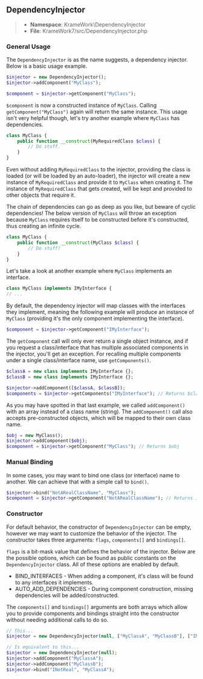 ## DependencyInjector
>- **Namespace**: KrameWork\DependencyInjector
>- **File**: KrameWork7/src/DependencyInjector.php

### General Usage
The `DependencyInjector` is as the name suggests, a dependency injector. Below is a basic usage example.

```php
$injector = new DependencyInjector();
$injector->addComponent("MyClass");

$component = $injector->getComponent("MyClass");
```
`$component` is now a constructed instance of `MyClass`. Calling `getComponent("MyClass")` again will return the same instance.
This usage isn't very helpful though, let's try another example where `MyClass` has dependencies.
```php
class MyClass {
	public function __construct(MyRequiredClass $class) {
		// Do stuff.
	}
}
```
Even without adding `MyRequiredClass` to the injector, providing the class is loaded (or will be loaded by an auto-loader), the 
injector will create a new instance of `MyRequiredClass` and provide it to `MyClass` when creating it. The instance of `MyRequiredClass` 
that gets created, will be kept and provided to other objects that require it.

The chain of dependencies can go as deep as you like, but beware of cyclic dependencies! The below version of `MyClass` will throw an 
exception because `MyClass` requires itself to be constructed before it's constructed, thus creating an infinite cycle.
```php
class MyClass {
	public function __construct(MyClass $class) {
		// Do stuff?
	}
}
```
Let's take a look at another example where `MyClass` implements an interface.
```php
class MyClass implements IMyInterface {
// ...
```
By default, the dependency injector will map classes with the interfaces they implement, meaning the following example will 
produce an instance of `MyClass` (providing it's the only component implementing the interface).
```php
$component = $injector->getComponent("IMyInterface");
```
The `getComponent` call will only ever return a single object instance, and if you request a class/interface that has multiple 
associated components in the injector, you'll get an exception. For recalling multiple components under a single class/interface 
name, use `getComponents()`.
```php
$classA = new class implements IMyInterface {};
$classB = new class implements IMyInterface {};

$injector->addComponent([$classA, $classB]);
$components = $injector->getComponents("IMyInterface"); // Returns $classA and $classB in an array.
```
As you may have spotted in that last example, we called `addComponent()` with an array instead of a class name (string). The 
`addComponent()` call also accepts pre-constructed objects, which will be mapped to their own class name.
```php
$obj = new MyClass();
$injector->addComponent($obj);
$component = $injector->getComponent("MyClass"); // Returns $obj
```
### Manual Binding
In some cases, you may want to bind one class (or interface) name to another. We can achieve that with a simple call to `bind()`.
```php
$injector->bind("NotARealClassName", "MyClass");
$component = $injector->getComponent("NotARealClassName"); // Returns instance of MyClass.
```
### Constructor
For default behavior, the constructor of `DependencyInjector` can be empty, however we may want to customize the behavior of the 
injector. The constructor takes three arguments: `flags`, `components[]` and `bindings[]`.

`flags` is a bit-mask value that defines the behavior of the injector. Below are the possible options, which can be found as 
public constants on the `DependencyInjector` class. All of these options are enabled by default.
- BIND_INTERFACES - When adding a component, it's class will be found to any interfaces it implements.
- AUTO_ADD_DEPENDENCIES - During component construction, missing dependencies will be added/constructed.

The `components[]` and `bindings[]` arguments are both arrays which allow you to provide components and bindings straight 
into the constructor without needing additional calls to do so.
```php
// This...
$injector = new DependencyInjector(null, ["MyClassA", "MyClassB"], ["INotReal" => "MyClassA"]);

// Is equivalent to this...
$injector = new DependencyInjector(null);
$injector->addComponent("MyClassA");
$injector->addComponent("MyClassB");
$injector->bind("INotReal", "MyClassA");
```
